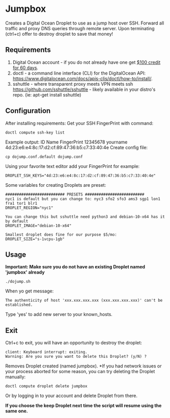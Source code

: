 # Jumpbox

Creates a Digital Ocean Droplet to use as a jump host over SSH.
Forward all traffic and proxy DNS queries through remote server.
Upon terminating (ctrl+c) offer to destroy droplet to save that money!

## Requirements

1.  Digital Ocean account - if you do not already have one get [$100 credit for 60 days](https://m.do.co/c/49c621753ed3).
2.  doctl - a command line interface (CLI) for the DigitalOcean API: <https://www.digitalocean.com/docs/apis-clis/doctl/how-to/install/>.
3.  sshuttle - where transparent proxy meets VPN meets ssh[](https://sshuttle.readthedocs.io/en/stable/#sshuttle-where-transparent-proxy-meets-vpn-meets-ssh "Permalink to this headline") <https://github.com/sshuttle/sshuttle> - likely available in your distro's repo. (ie: apt-get install sshuttle)

## Configuration

After installing requirements:
Get your SSH FingerPrint with command:

    doctl compute ssh-key list

Example output:
ID          Name       FingerPrint
12345678    yourname   4d:23:e6:e4:8c:17:d2:cf:89:47:36:b5:c7:33:40:4e
Create config file:

    cp dojump.conf.default dojump.conf

Using your favorite text editor add your FingerPrint for example:

    DROPLET_SSH_KEYS="4d:23:e6:e4:8c:17:d2:cf:89:47:36:b5:c7:33:40:4e"

Some variables for creating Droplets are preset:

    ########################## PRESETS ##########################
    nyc1 is default but you can change to: nyc3 sfo2 sfo3 ams3 sgp1 lon1 fra1 tor1 blr1
    DROPLET_REGION="nyc1"

    You can change this but sshuttle need python3 and debian-10-x64 has it by default
    DROPLET_IMAGE="debian-10-x64"

    Smallest droplet does fine for our purpose $5/mo:
    DROPLET_SIZE="s-1vcpu-1gb"

## Usage

**Important: Make sure you do not have an existing Droplet named 'jumpbox' already**

    ./dojump.sh

When yo get  message:

    The authenticity of host 'xxx.xxx.xxx.xxx (xxx.xxx.xxx.xxx)' can't be established.

Type 'yes' to add new server to your known_hosts.

## Exit

Ctrl+c to exit, you will have an opportunity to destroy the droplet:

    client: Keyboard interrupt: exiting.
    Warning: Are you sure you want to delete this Droplet? (y/N) ?

Removes Droplet created (named jumpbox).
\*If you had network issues or your process aborted for some reason, you can try deleting the  Droplet manually:

    doctl compute droplet delete jumpbox

Or by logging in to your account and delete Droplet from there.

**If you choose the keep Droplet next time the script will resume using the same one.**
